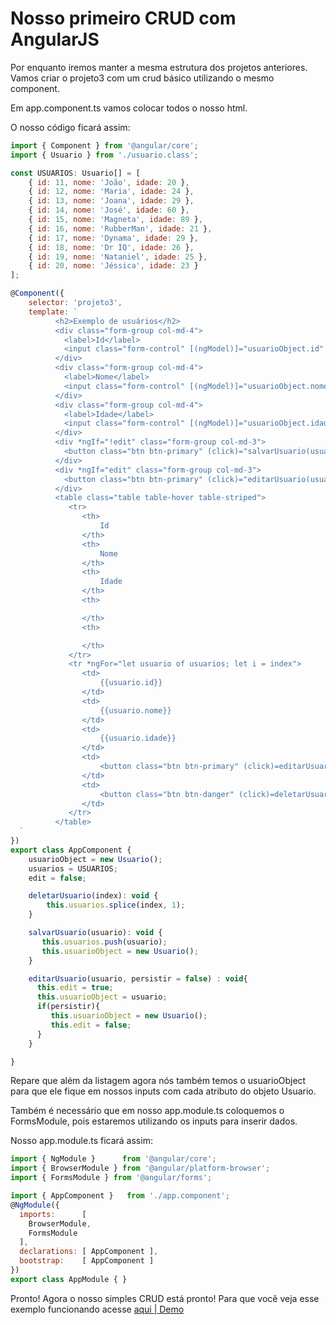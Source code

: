 # Nosso primeiro CRUD com AngularJS

Por enquanto iremos manter a mesma estrutura dos projetos anteriores.
Vamos criar o projeto3 com um crud básico utilizando o mesmo component.

Em app.component.ts vamos colocar todos o nosso html.

O nosso código ficará assim:

~~~javascript
import { Component } from '@angular/core';
import { Usuario } from './usuario.class';

const USUARIOS: Usuario[] = [
    { id: 11, nome: 'João', idade: 20 },
    { id: 12, nome: 'Maria', idade: 24 },
    { id: 13, nome: 'Joana', idade: 29 },
    { id: 14, nome: 'José', idade: 60 },
    { id: 15, nome: 'Magneta', idade: 89 },
    { id: 16, nome: 'RubberMan', idade: 21 },
    { id: 17, nome: 'Dynama', idade: 29 },
    { id: 18, nome: 'Dr IQ', idade: 26 },
    { id: 19, nome: 'Nataniel', idade: 25 },
    { id: 20, nome: 'Jéssica', idade: 23 }
];

@Component({
    selector: 'projeto3',
    template: `
          <h2>Exemplo de usuários</h2>
          <div class="form-group col-md-4">
            <label>Id</label>
            <input class="form-control" [(ngModel)]="usuarioObject.id"   />
          </div>
          <div class="form-group col-md-4">
            <label>Nome</label>
            <input class="form-control" [(ngModel)]="usuarioObject.nome"   />
          </div>
          <div class="form-group col-md-4">
            <label>Idade</label>
            <input class="form-control" [(ngModel)]="usuarioObject.idade"   />
          </div>
          <div *ngIf="!edit" class="form-group col-md-3">
            <button class="btn btn-primary" (click)="salvarUsuario(usuarioObject)">Salvar</button>
          </div>
          <div *ngIf="edit" class="form-group col-md-3">
            <button class="btn btn-primary" (click)="editarUsuario(usuarioObject, true)">Editar</button>
          </div>
          <table class="table table-hover table-striped">
             <tr>
                <th>
                    Id
                </th>
                <th>
                    Nome
                </th>
                <th>
                    Idade
                </th>
                <th>

                </th>
                <th>

                </th>
             </tr>
             <tr *ngFor="let usuario of usuarios; let i = index">
                <td>
                    {{usuario.id}}
                </td>
                <td>
                    {{usuario.nome}}
                </td>
                <td>
                    {{usuario.idade}}
                </td>
                <td>
                    <button class="btn btn-primary" (click)=editarUsuario(usuario)>Editar</button>
                </td>
                <td>
                    <button class="btn btn-danger" (click)=deletarUsuario(i)>Deletar</button>
                </td>
             </tr>
          </table>
  `
})
export class AppComponent {
    usuarioObject = new Usuario();
    usuarios = USUARIOS;
    edit = false;

    deletarUsuario(index): void {
        this.usuarios.splice(index, 1);
    }

    salvarUsuario(usuario): void {
       this.usuarios.push(usuario);
       this.usuarioObject = new Usuario();
    }

    editarUsuario(usuario, persistir = false) : void{
      this.edit = true;
      this.usuarioObject = usuario;
      if(persistir){
         this.usuarioObject = new Usuario();
         this.edit = false;
      }
    }

}


~~~

Repare que além da listagem agora nós também temos o usuarioObject para que ele fique em nossos inputs com cada atributo do objeto Usuario.

Também é necessário que em nosso app.module.ts coloquemos o FormsModule, pois estaremos utilizando os inputs para inserir dados.

Nosso app.module.ts ficará assim:


~~~javascript
import { NgModule }      from '@angular/core';
import { BrowserModule } from '@angular/platform-browser';
import { FormsModule } from '@angular/forms';

import { AppComponent }   from './app.component';
@NgModule({
  imports:      [
    BrowserModule,
    FormsModule
  ],
  declarations: [ AppComponent ],
  bootstrap:    [ AppComponent ]
})
export class AppModule { }
~~~

Pronto! Agora o nosso simples CRUD está pronto!
Para que você veja esse exemplo funcionando acesse
<a href="https://projeto3.herokuapp.com/" target="_blank">aqui | Demo</a>
